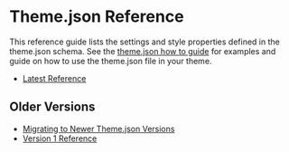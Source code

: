 # Theme.json Reference

This reference guide lists the settings and style properties defined in the theme.json schema. See the [theme.json how to guide](/docs/how-to-guides/themes/theme-json.md) for examples and guide on how to use the theme.json file in your theme.

-   [Latest Reference](/docs/reference-guides/theme-json/theme-json-reference-latest.md)

## Older Versions

-   [Migrating to Newer Theme.json Versions](/docs/reference-guides/theme-json/theme-json-migrations.md)
-   [Version 1 Reference](/docs/reference-guides/theme-json/theme-json-reference-v1.md)
